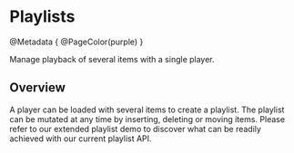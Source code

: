 # Playlists

@Metadata {
    @PageColor(purple)
}

Manage playback of several items with a single player.

## Overview

A player can be loaded with several items to create a playlist. The playlist can be mutated at any time by inserting, deleting or moving items. Please refer to our extended playlist demo to discover what can be readily achieved with our current playlist API.
